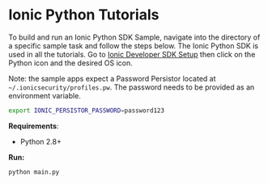 # Ionic Python Tutorials

To build and run an Ionic Python SDK Sample, navigate into the directory of a specific sample task and follow the steps below.
The Ionic Python SDK is used in all the tutorials.  Go to [Ionic Developer SDK Setup](https://dev.ionic.com/tutorials/getting-started/sdk-setup) then click on the Python icon and the desired OS icon.

Note: the sample apps expect a Password Persistor located at `~/.ionicsecurity/profiles.pw`. The password needs to be provided as an environment variable.

```bash
export IONIC_PERSISTOR_PASSWORD=password123
```

**Requirements**:
- Python 2.8+


**Run:**
```
python main.py
```
  
